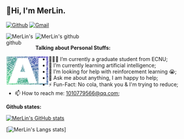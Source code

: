 <!-- Your title -->
## 👋Hi, I'm MerLin. 

<!-- Your badges
You can use the website to generate badges: https://shields.io/
-->

[![Github](https://img.shields.io/badge/-Github-000?style=flat&logo=Github&logoColor=white)](https://github.com/D-MerLin)
[![Gmail](https://img.shields.io/badge/-Gmail-c14438?style=flat&logo=Gmail&logoColor=white)](mailto:dean.dingbang.li@gmail.com)

<a href="https://github.com/D-MerLin">
  <img align="left" alt="MerLin's github" width="80px" src="https://visitor-badge.glitch.me/badge?page_id=D-MerLin.D-MerLin" />
</a>

<a href="https://github.com/D-MerLin">
  <img align="left" alt="MerLin's github" width="130px" src="https://img.shields.io/badge/dynamic/json?color=000000&label=Github&query=%24.data.totalSubs&suffix=Followers&url=https%3A%2F%2Fapi.spencerwoo.com%2Fsubstats%2F%3Fsource%3Dgithub%26queryKey%3DD-MerLin" />
</a>

<!--
[![Linkedin](https://img.shields.io/badge/-LinkedIn-blue?style=flat&logo=Linkedin&logoColor=white)](https://www.linkedin.com/in/murillo-comino-6124ab49/)
[![Instagram](https://img.shields.io/badge/-Instagram-c13584?style=flat&labelColor=c13584&logo=instagram&logoColor=white)](https://www.instagram.com/murillo_comino/)
[![Outlook](https://img.shields.io/badge/-Outlook-0078D4?style=flat&logo=Microsoft-Outlook&logoColor=white)](mailto:murillo_comino@hotmail.com)
-->

&nbsp;

<!-- Talking about you -->
**Talking about Personal Stuffs:**

<!-- Any image aligned to the right. Beware the width -->
<img width="23%" align="left" alt="Github" src="https://github.com/D-MerLin/D-MerLin/blob/main/ai.svg" />

- 👨🏽‍💻 I’m currently a graduate student from ECNU;
- 🌱 I’m currently learning artificial intelligence; 
- 🤔 I’m looking for help with reinforcement learning 😭;
- 💬 Ask me about anything, I am happy to help;
- ⚡️ Fun-Fact: No cola, thank you & I'm trying to reduce;
- 📫 How to reach me: 1010779566@qq.com;


**Github states:**

[![MerLin's GitHub stats](https://github-readme-stats.vercel.app/api?username=D-MerLin&show_icons=true&theme=vue-dark)](https://github.com/anuraghazra/github-readme-stats)

[![MerLin's Langs stats](https://github-readme-stats.vercel.app/api/top-langs/?username=D-MerLin)]

